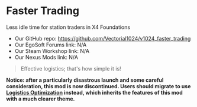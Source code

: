 # Faster Trading
Less idle time for station traders in X4 Foundations

- Our GitHub repo: https://github.com/Vectorial1024/v1024_faster_trading
- Our EgoSoft Forums link: N/A
- Our Steam Workshop link: N/A
- Our Nexus Mods link: N/A

> Effective logistics; that's how simple it is!

**Notice: after a particularly disastrous launch and some careful consideration, this mod is now discontinued. Users should migrate to use [Logistics Optimization](https://github.com/Vectorial1024/v1024_logistics_optimization) instead, which inherits the features of this mod with a much clearer theme.**
